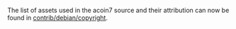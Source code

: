 The list of assets used in the acoin7 source and their attribution can now be found in [contrib/debian/copyright](../contrib/debian/copyright).
